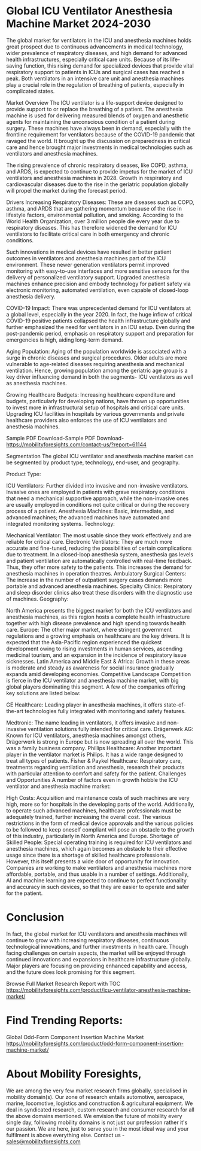 # Global ICU Ventilator Anesthesia Machine Market 2024-2030
The global market for ventilators in the ICU and anesthesia machines holds great prospect due to continuous advancements in medical technology, wider prevalence of respiratory diseases, and high demand for advanced health infrastructures, especially critical care units. Because of its life-saving function, this rising demand for specialized devices that provide vital respiratory support to patients in ICUs and surgical cases has reached a peak. Both ventilators in an intensive care unit and anesthesia machines play a crucial role in the regulation of breathing of patients, especially in complicated states.

Market Overview
The ICU ventilator is a life-support device designed to provide support to or replace the breathing of a patient. The anesthesia machine is used for delivering measured blends of oxygen and anesthetic agents for maintaining the unconscious condition of a patient during surgery. These machines have always been in demand, especially with the frontline requirement for ventilators because of the COVID-19 pandemic that ravaged the world. It brought up the discussion on preparedness in critical care and hence brought major investments in medical technologies such as ventilators and anesthesia machines.

The rising prevalence of chronic respiratory diseases, like COPD, asthma, and ARDS, is expected to continue to provide impetus for the market of ICU ventilators and anesthesia machines in 2028. Growth in respiratory and cardiovascular diseases due to the rise in the geriatric population globally will propel the market during the forecast period.
 
Drivers
Increasing Respiratory Diseases: These are diseases such as COPD, asthma, and ARDS that are gathering momentum because of the rise in lifestyle factors, environmental pollution, and smoking. According to the World Health Organization, over 3 million people die every year due to respiratory diseases. This has therefore widened the demand for ICU ventilators to facilitate critical care in both emergency and chronic conditions.

Such innovations in medical devices have resulted in better patient outcomes in ventilators and anesthesia machines part of the ICU environment. These newer generation ventilators permit improved monitoring with easy-to-use interfaces and more sensitive sensors for the delivery of personalized ventilatory support. Upgraded anesthesia machines enhance precision and embody technology for patient safety via electronic monitoring, automated ventilation, even capable of closed-loop anesthesia delivery.

COVID-19 Impact: There was unprecedented demand for ICU ventilators at a global level, especially in the year 2020. In fact, the huge inflow of critical COVID-19 positive patients collapsed the health infrastructure globally and further emphasized the need for ventilators in an ICU setup. Even during the post-pandemic period, emphasis on respiratory support and preparation for emergencies is high, aiding long-term demand.

Aging Population: Aging of the population worldwide is associated with a surge in chronic diseases and surgical procedures. Older adults are more vulnerable to age-related diseases requiring anesthesia and mechanical ventilation. Hence, growing population among the geriatric age group is a key driver influencing demand in both the segments- ICU ventilators as well as anesthesia machines.

Growing Healthcare Budgets: Increasing healthcare expenditure and budgets, particularly for developing nations, have thrown up opportunities to invest more in infrastructural setup of hospitals and critical care units. Upgrading ICU facilities in hospitals by various governments and private healthcare providers also enforces the use of ICU ventilators and anesthesia machines.

Sample PDF Download-Sample PDF Download- https://mobilityforesights.com/contact-us/?report=61144



Segmentation
The global ICU ventilator and anesthesia machine market can be segmented by product type, technology, end-user, and geography.

Product Type:

ICU Ventilators: Further divided into invasive and non-invasive ventilators. Invasive ones are employed in patients with grave respiratory conditions that need a mechanical supportive approach, while the non-invasive ones are usually employed in conditions not quite critical or during the recovery process of a patient.
Anesthesia Machines: Basic, intermediate, and advanced machines; the advanced machines have automated and integrated monitoring systems.
Technology:

Mechanical Ventilator: The most usable since they work effectively and are reliable for critical care.
Electronic Ventilators: They are much more accurate and fine-tuned, reducing the possibilities of certain complications due to treatment. In a closed-loop anesthesia system, anesthesia gas levels and patient ventilation are automatically controlled with real-time feedback. Thus, they offer more safety to the patients. This increases the demand for anesthesia machines in operation theatres.
Ambulatory Surgical Centers: The increase in the number of outpatient surgery cases demands more portable and advanced anesthesia machines.
Specialty Clinics: Respiratory and sleep disorder clinics also treat these disorders with the diagnostic use of machines.
Geography:

North America presents the biggest market for both the ICU ventilators and anesthesia machines, as this region hosts a complete health infrastructure together with high disease prevalence and high spending towards health care.
Europe: The other major market, where stringent government regulations and a growing emphasis on healthcare are the key drivers.
It is expected that the Asia-Pacific region experienced the quickest development owing to rising investments in human services, ascending medicinal tourism, and an expansion in the incidence of respiratory issue sicknesses. Latin America and Middle East & Africa: Growth in these areas is moderate and steady as awareness for social insurance gradually expands amid developing economies. Competitive Landscape
Competition is fierce in the ICU ventilator and anesthesia machine market, with big global players dominating this segment. A few of the companies offering key solutions are listed below:

GE Healthcare: Leading player in anesthesia machines, it offers state-of-the-art technologies fully integrated with monitoring and safety features.

Medtronic: The name leading in ventilators, it offers invasive and non-invasive ventilation solutions fully intended for critical care.
Drägerwerk AG: Known for ICU ventilators, anesthesia machines amongst others, Drägerwerk is strong in Europe but is now spreading all over the world. This was a family business company.
Phillips Healthcare: Another important player in the ventilator market is Philips. It has a wide range designed to treat all types of patients.
Fisher & Paykel Healthcare: Respiratory care, treatments regarding ventilation and anesthesia, research their products with particular attention to comfort and safety for the patient.
Challenges and Opportunities
A number of factors even in growth hobble the ICU ventilator and anesthesia machine market:

High Costs: Acquisition and maintenance costs of such machines are very high, more so for hospitals in the developing parts of the world. Additionally, to operate such advanced machines, healthcare professionals must be adequately trained, further increasing the overall cost.
The various restrictions in the form of medical device approvals and the various policies to be followed to keep oneself compliant will pose an obstacle to the growth of this industry, particularly in North America and Europe. Shortage of Skilled People: Special operating training is required for ICU ventilators and anesthesia machines, which again becomes an obstacle to their effective usage since there is a shortage of skilled healthcare professionals.
However, this itself presents a wide door of opportunity for innovation. Companies are working to make ventilators and anesthesia machines more affordable, portable, and thus usable in a number of settings. Additionally, AI and machine learning are expected to continue to perfect functionality and accuracy in such devices, so that they are easier to operate and safer for the patient.

# Conclusion
In fact, the global market for ICU ventilators and anesthesia machines will continue to grow with increasing respiratory diseases, continuous technological innovations, and further investments in health care. Though facing challenges on certain aspects, the market will be enjoyed through continued innovations and expansions in healthcare infrastructure globally. Major players are focusing on providing enhanced capability and access, and the future does look promising for this segment.



Browse Full Market Research Report with TOC
https://mobilityforesights.com/product/icu-ventilator-anesthesia-machine-market/


# Find Trending Reports:
Global Odd-Form Component Insertion Machine Market https://mobilityforesights.com/product/odd-form-component-insertion-machine-market/



# About Mobility Foresights,
We are among the very few market research firms globally, specialised in mobility domain(s). Our zone of research entails automotive, aerospace, marine, locomotive, logistics and construction & agricultural equipment. We deal in syndicated research, custom research and consumer research for all the above domains mentioned.
We envision the future of mobility every single day, following mobility domains is not just our profession rather it's our passion. We are here, just to serve you in the most ideal way and your fulfilment is above everything else. Contact us -  sales@mobilityforesights.com 




